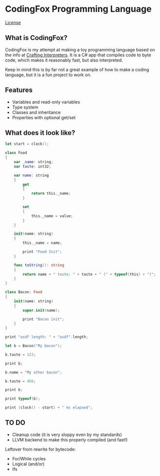 # CodingFox Programming Language

[License](LICENSE)

## What is CodingFox?

CodingFox is my attempt at making a toy programming language based on the info at [Crafting Interpreters](https://craftinginterpreters.com).
It is a C# app that compiles code to byte code, which makes it reasonably fast, but also interpreted.

Keep in mind this is by far not a great example of how to make a coding language, but it is a fun project to work on.

## Features

* Variables and read-only variables
* Type system
* Classes and inheritance
* Properties with optional get/set

## What does it look like?

```swift
let start = clock();

class Food
{
	var _name: string;
	var taste: int32;

	var name: string
	{
		get
		{
			return this._name;
		}

		set
		{
			this._name = value;
		}
	}

	init(name: string)
	{
		this._name = name;

		print "Food Init";
	}

	func toString(): string
	{
		return name + " taste: " + taste + " (" + typeof(this) + ")";
	}
}

class Bacon: Food
{
	init(name: string)
	{
		super.init(name);

		print "Bacon init";
	}
}

print "asdf length: " + "asdf".length;

let b = Bacon("My bacon");

b.taste = 123;

print b;

b.name = "My other bacon";

b.taste = 456;

print b;

print typeof(b);

print (clock() - start) + " ms elapsed";
```

## TO DO
* Cleanup code (it is very sloppy even by my standards)
* LLVM backend to make this properly compiled (and fast!)

Leftover from rewrite for bytecode:
* For/While cycles
* Logical (and/or)
* Ifs
